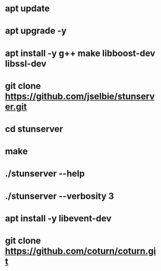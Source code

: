 # apt update
# apt upgrade -y

# apt install -y g++ make libboost-dev libssl-dev

# git clone https://github.com/jselbie/stunserver.git
# cd stunserver
# make

# ./stunserver --help
# ./stunserver --verbosity 3



# apt install -y libevent-dev
# git clone https://github.com/coturn/coturn.git
